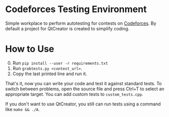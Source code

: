 # Codeforces Testing Environment

Simple workplace to perform autotesting for contests on [Codeforces](http://codeforces.com).
By default a project for QtCreator is created to simplify coding.

# How to Use
0. Run `pip install --user -r requirements.txt`
1. Run `grabtests.py <contest_url>`.
2. Copy the last printed line and run it.

That's it, now you can write your code and test it against standard tests.
To switch between problems, open the source file and press Ctrl+T to select an appropriate target.
You can add custom tests to `custom_tests.cpp`.

If you don't want to use QtCreator, you still can run tests using a command like `make && ./A`.
